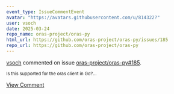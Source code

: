 ```yaml
---
event_type: IssueCommentEvent
avatar: "https://avatars.githubusercontent.com/u/814322?"
user: vsoch
date: 2025-03-24
repo_name: oras-project/oras-py
html_url: https://github.com/oras-project/oras-py/issues/185
repo_url: https://github.com/oras-project/oras-py
---
```


<a href='https://github.com/vsoch' target='_blank'>vsoch</a> commented on issue <a href='https://github.com/oras-project/oras-py/issues/185' target='_blank'>oras-project/oras-py#185</a>.

<small>Is this supported for the oras client in Go?...</small>

<a href='https://github.com/oras-project/oras-py/issues/185' target='_blank'>View Comment</a>